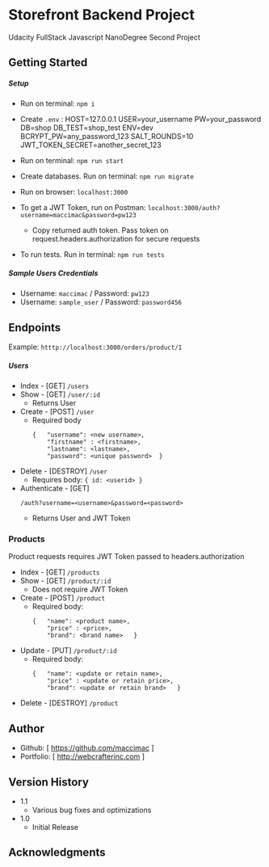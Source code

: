 # Storefront Backend Project
Udacity FullStack Javascript NanoDegree Second Project

## Getting Started

##### Setup
* Run on terminal: `npm i`
* Create `.env` :
      HOST=127.0.0.1
      USER=your_username
      PW=your_password
      DB=shop
      DB_TEST=shop_test
      ENV=dev
      BCRYPT_PW=any_password_123
      SALT_ROUNDS=10
      JWT_TOKEN_SECRET=another_secret_123

* Run on terminal: `npm run start`
* Create databases. Run on terminal: `npm run migrate`
* Run on browser:  `localhost:3000`
* To get a JWT Token, run on Postman: `localhost:3000/auth?username=maccimac&password=pw123`
  * Copy returned auth token. Pass token on request.headers.authorization for secure requests
* To run tests. Run in terminal: `npm run tests`
##### Sample Users Credentials
* Username: `maccimac` / Password: `pw123`
* Username: `sample_user` / Password: `password456`  


## Endpoints
 Example: `htttp://localhost:3000/orders/product/1`

##### Users
* Index - [GET] `/users`
* Show - [GET] `/user/:id`
  * Returns User
* Create - [POST] `/user`
  * Required body
    ```
    {   "username": <new username>,
        "firstname" : <firstname>,
        "lastname": <lastname>,
        "password": <unique password>  }
    ```
* Delete - [DESTROY] `/user`
  * Requires body: `{ id: <userid> }`
* Authenticate - [GET]
  ```
  /auth?username=<username>&password=<password>
  ```
  * Returns User and JWT Token

### Products
Product requests requires JWT Token passed to headers.authorization
* Index - [GET] `/products`
* Show - [GET] `/product/:id`
  * Does not require JWT Token
* Create - [POST] `/product`
  * Required body:
    ```
    {   "name": <product name>,
        "price" : <price>,
        "brand": <brand name>   }
    ```
* Update - [PUT] `/product/:id`
  * Required body:
    ```
    {   "name": <update or retain name>,
        "price" : <update or retain price>,
        "brand": <update or retain brand>   }
    ```
* Delete - [DESTROY] `/product`




## Author
  * Github: [ https://github.com/maccimac ]
  * Portfolio: [ http://webcrafterinc.com ]


## Version History
* 1.1
    * Various bug fixes and optimizations
* 1.0
    * Initial Release

## Acknowledgments
